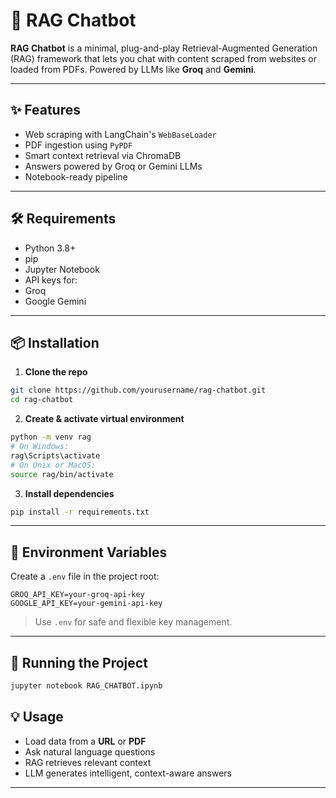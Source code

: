 # 🤖 RAG Chatbot

**RAG Chatbot** is a minimal, plug-and-play Retrieval-Augmented Generation (RAG) framework that lets you chat with content scraped from websites or loaded from PDFs. Powered by LLMs like **Groq** and **Gemini**.

---

## ✨ Features

-  Web scraping with LangChain's `WebBaseLoader`
-  PDF ingestion using `PyPDF`
-  Smart context retrieval via ChromaDB
-  Answers powered by Groq or Gemini LLMs
-  Notebook-ready pipeline

---

## 🛠️ Requirements

-  Python 3.8+
-  pip
-  Jupyter Notebook 
-  API keys for:
  - Groq
  - Google Gemini

---

## 📦 Installation

1.  **Clone the repo**
   ```bash
   git clone https://github.com/yourusername/rag-chatbot.git
   cd rag-chatbot
   ```

2.  **Create & activate virtual environment**
   ```bash
   python -m venv rag
   # On Windows:
   rag\Scripts\activate
   # On Unix or MacOS:
   source rag/bin/activate
   ```

3.  **Install dependencies**
   ```bash
   pip install -r requirements.txt
   ```

---

## 🔐 Environment Variables

Create a `.env` file in the project root:

```env
GROQ_API_KEY=your-groq-api-key
GOOGLE_API_KEY=your-gemini-api-key
```

>  Use `.env` for safe and flexible key management.

---

## 🚀 Running the Project

```bash
jupyter notebook RAG_CHATBOT.ipynb
```


## 💡 Usage

-  Load data from a **URL** or **PDF**
-  Ask natural language questions
-  RAG retrieves relevant context
-  LLM generates intelligent, context-aware answers

---

